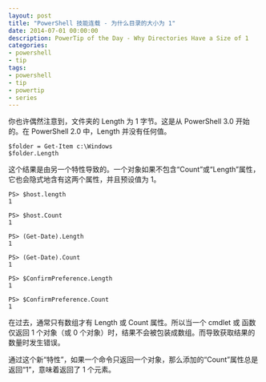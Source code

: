 ```yaml
---
layout: post
title: "PowerShell 技能连载 - 为什么目录的大小为 1"
date: 2014-07-01 00:00:00
description: PowerTip of the Day - Why Directories Have a Size of 1
categories:
- powershell
- tip
tags:
- powershell
- tip
- powertip
- series
---
```

你也许偶然注意到，文件夹的 Length 为 1 字节。这是从 PowerShell 3.0 开始的。在 PowerShell 2.0 中，Length 并没有任何值。

    $folder = Get-Item c:\Windows
    $folder.Length

这个结果是由另一个特性导致的。一个对象如果不包含“Count”或“Length”属性，它也会隐式地含有这两个属性，并且预设值为 1。

    PS> $host.length
    1
    
    PS> $host.Count
    1
    
    PS> (Get-Date).Length
    1
    
    PS> (Get-Date).Count
    1
    
    PS> $ConfirmPreference.Length
    1
    
    PS> $ConfirmPreference.Count
    1

在过去，通常只有数组才有 Length 或 Count 属性。所以当一个 cmdlet 或 函数仅返回 1 个对象（或 0 个对象）时，结果不会被包装成数组。而导致获取结果的数量时发生错误。

通过这个新“特性”，如果一个命令只返回一个对象，那么添加的“Count”属性总是返回“1”，意味着返回了 1 个元素。

<!--本文国际来源：[Why Directories Have a Size of 1](http://community.idera.com/powershell/powertips/b/tips/posts/why-directories-have-a-size-of-1)-->
